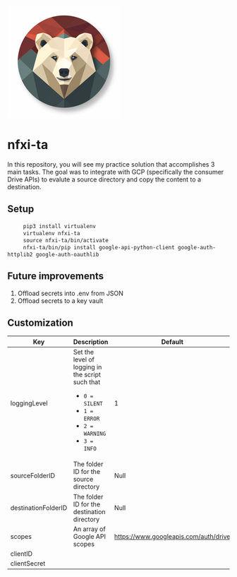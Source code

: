 ![a logo featuring a bear on a red and gray landscape](/img/nfxi-ta-logo256.png)

# nfxi-ta

In this repository, you will see my practice solution that accomplishes 3 main tasks. The goal was to integrate with GCP (specifically the consumer Drive APIs) to evalute a source directory and copy the content to a destination.

## Setup

```shell
     pip3 install virtualenv
     virtualenv nfxi-ta
     source nfxi-ta/bin/activate
     nfxi-ta/bin/pip install google-api-python-client google-auth-httplib2 google-auth-oauthlib
```

## Future improvements

1. Offload secrets into .env from JSON
2. Offload secrets to a key vault

## Customization

| Key                 | Description                                                                                                                                      | Default                               |
| ------------------- | ------------------------------------------------------------------------------------------------------------------------------------------------ | ------------------------------------- |
| loggingLevel        | Set the level of logging in the script such that <br><ul><li>`0 = SILENT`</li><li>`1 = ERROR`</li><li>`2 = WARNING`</li><li>`3 = INFO`</li></ul> | 1                                     |
| sourceFolderID      | The folder ID for the source directory                                                                                                           | Null                                  |
| destinationFolderID | The folder ID for the destination directory                                                                                                      | Null                                  |
| scopes              | An array of Google API scopes                                                                                                                    | https://www.googleapis.com/auth/drive |
| clientID            |                                                                                                                                                  |                                       |
| clientSecret        |                                                                                                                                                  |                                       |
